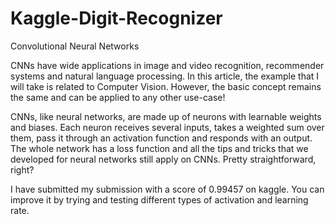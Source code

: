 # Kaggle-Digit-Recognizer
Convolutional Neural Networks

CNNs have wide applications in image and video recognition, recommender systems and natural language processing. In this article, the example that I will take is related to Computer Vision. However, the basic concept remains the same and can be applied to any other use-case!

CNNs, like neural networks, are made up of neurons with learnable weights and biases. Each neuron receives several inputs, takes a weighted sum over them, pass it through an activation function and responds with an output. The whole network has a loss function and all the tips and tricks that we developed for neural networks still apply on CNNs. Pretty straightforward, right?

I have submitted my submission with a score of 0.99457 on kaggle.
You can improve it by trying and testing different types of activation and learning rate.
